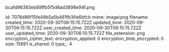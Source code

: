 bcafd96383eb89ffb5f5d8ad3898e94f.png

id: 7078d86f15fe48b5a5b481fb36e6bfcb
mime: image/png
filename: 
created_time: 2020-09-30T06:15:15.722Z
updated_time: 2020-09-30T06:15:15.722Z
user_created_time: 2020-09-30T06:15:15.722Z
user_updated_time: 2020-09-30T06:15:15.722Z
file_extension: png
encryption_cipher_text: 
encryption_applied: 0
encryption_blob_encrypted: 0
size: 15691
is_shared: 0
type_: 4